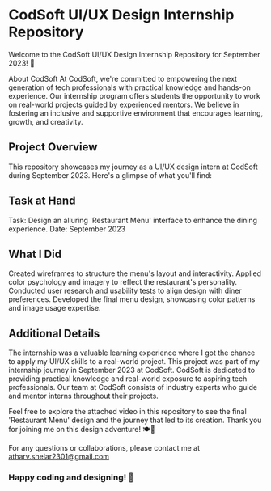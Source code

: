 <h1> CodSoft UI/UX Design Internship Repository </h1>
Welcome to the CodSoft UI/UX Design Internship Repository for September 2023! 🚀

About CodSoft
At CodSoft, we're committed to empowering the next generation of tech professionals with practical knowledge and hands-on experience. Our internship program offers students the opportunity to work on real-world projects guided by experienced mentors. We believe in fostering an inclusive and supportive environment that encourages learning, growth, and creativity.

## Project Overview
This repository showcases my journey as a UI/UX design intern at CodSoft during September 2023. Here's a glimpse of what you'll find:

## Task at Hand
Task: Design an alluring 'Restaurant Menu' interface to enhance the dining experience.
Date: September 2023

## What I Did
Created wireframes to structure the menu's layout and interactivity.
Applied color psychology and imagery to reflect the restaurant's personality.
Conducted user research and usability tests to align design with diner preferences.
Developed the final menu design, showcasing color patterns and image usage expertise.

## Additional Details
The internship was a valuable learning experience where I got the chance to apply my UI/UX skills to a real-world project.
This project was part of my internship journey in September 2023 at CodSoft.
CodSoft is dedicated to providing practical knowledge and real-world exposure to aspiring tech professionals.
Our team at CodSoft consists of industry experts who guide and mentor interns throughout their projects.

Feel free to explore the attached video in this repository to see the final 'Restaurant Menu' design and the journey that led to its creation. Thank you for joining me on this design adventure! 🍽️🎨

For any questions or collaborations, please contact me at atharv.shelar2301@gmail.com

### Happy coding and designing! 🌟
